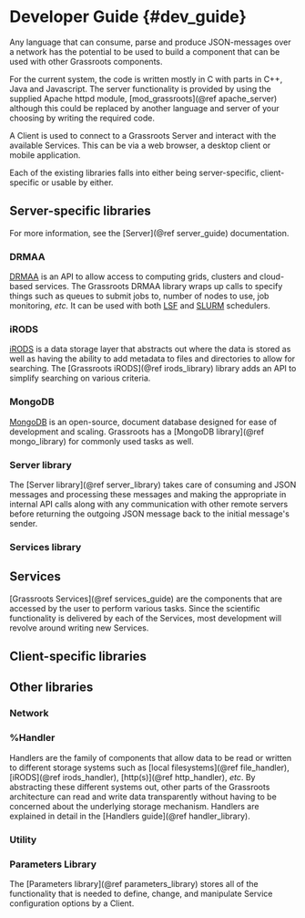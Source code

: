 ﻿Developer Guide {#dev_guide}
================



Any language that can consume, parse and produce JSON-messages over a network has the potential to be used to build a component that can be used with other Grassroots components. 

For the current system, the code is written mostly in C with parts in C++, Java and Javascript. The server functionality is provided by using the supplied Apache httpd module, [mod_grassroots](@ref apache_server) although this could be replaced by another language and server of your choosing by writing the required code.


A Client is used to connect to a Grassroots Server and interact with the available Services. This can be via a web browser, a desktop client or mobile application.


Each of the existing libraries falls into either being server-specific, client-specific or usable by either.

## Server-specific libraries

For more information, see the [Server](@ref server_guide) documentation.

### DRMAA

[DRMAA](http://www.drmaa.org/) is an API to allow access to computing grids, clusters and cloud-based services. 
The Grassroots DRMAA library wraps up calls to specify things such as queues to submit jobs to, number of nodes to use, job monitoring, *etc.*
It can be used with both [LSF](http://www-03.ibm.com/systems/spectrum-computing/products/lsf/) and [SLURM](https://slurm.schedmd.com/) schedulers.


### iRODS

[iRODS](http://irods.org/) is a data storage layer that abstracts out where the data is stored as well as having the ability to add metadata to files and directories to allow for searching. The [Grassroots iRODS](@ref irods_library) library adds an API to simplify searching on various criteria.


### MongoDB

[MongoDB](https://www.mongodb.com/) is an open-source, document database designed for ease of development and scaling. Grassroots has a [MongoDB library](@ref mongo_library) for commonly used tasks as well.

### Server library

The [Server library](@ref server_library) takes care of consuming and JSON messages and processing these messages and making the appropriate in internal API calls along with any communication with other remote servers before returning the outgoing JSON message back to the initial message's sender.


### Services library




## Services

[Grassroots Services](@ref services_guide) are the components that are accessed by the user to perform various tasks. 
Since the scientific functionality is delivered by each of the Services, most development will revolve around writing new Services. 


## Client-specific libraries


## Other libraries




### Network



### %Handler

Handlers are the family of components that allow data to be read or written to different storage systems such as [local filesystems](@ref file_handler), [iRODS](@ref irods_handler), [http(s)](@ref http_handler), *etc*.
By abstracting these different systems out, other parts of the Grassroots architecture can read and write data transparently without having to be concerned about the underlying storage mechanism.
Handlers are explained in detail in the [Handlers guide](@ref handler_library).


### Utility


### Parameters Library

The [Parameters library](@ref parameters_library) stores all of the functionality that is needed to define, change, and manipulate Service configuration options by a Client. 

